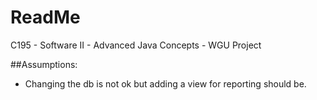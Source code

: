 # ReadMe
C195 - Software II - Advanced Java Concepts - WGU Project

##Assumptions:  
* Changing the db is not ok but adding a view for reporting should be.

